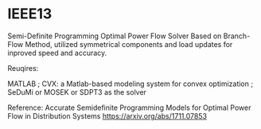 # IEEE13
Semi-Definite Programming Optimal Power Flow Solver
Based on Branch-Flow Method, utilized symmetrical components and load updates for inproved speed and accuracy.

Reuqires:

MATLAB 
; CVX: a Matlab-based modeling system for convex optimization
; SeDuMi or MOSEK or SDPT3 as the solver

Reference: Accurate Semidefinite Programming Models for Optimal Power Flow in Distribution Systems
https://arxiv.org/abs/1711.07853
